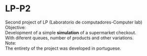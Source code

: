 # LP-P2
Second project of LP (Laboratorio de computadores-Computer lab)
Objective:<br>
Development of a simple <b>simulation</b> of a supermarket checkout.<br>
With diferent queues, number of products and other variations.<br>
Note:<br>
The entirety of the project was developed in portuguese.<br>
